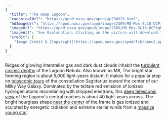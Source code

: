 ```yaml
---
{
  "title": "The Deep Lagoon",
  "canonicalUrl": "https://apod.nasa.gov/apod/ap230928.html",
  "hdImageUrl": "https://apod.nasa.gov/apod/image/2309/M8-Mos-SL10-DCPrgb-st-154-cC-cr.jpg",
  "imageUrl": "https://apod.nasa.gov/apod/image/2309/M8-Mos-SL10-DCPrgb-st-154-cC-cr1024.jpg",
  "imageAlt": "See Explanation. Clicking on the picture will download the highest resolution version available.",
  "credit": [
    "Image Credit & [Copyright](https://apod.nasa.gov/apod/lib/about_apod.html#srapply): [Josep Drudis](https://www.astrodrudis.com/), [Christian Sasse](https://www.instagram.com/sassephoto/)"
  ]
}
---
```


Ridges of glowing interstellar gas and dark dust clouds inhabit the [turbulent, cosmic depths](https://hubblesite.org/contents/media/videos/2018/21/1030-Video.html) of the Lagoon Nebula. Also known as M8, The bright star forming region is about 5,000 light-years distant. It makes for a popular stop on [telescopic tours](https://apod.nasa.gov/apod/ap210426.html) of the constellation Sagittarius toward the center of our Milky Way Galaxy. Dominated by the telltale red emission of ionized hydrogen atoms recombining with stripped electrons, this [deep telescopic view](https://astrodrudis.com/messier-8-another-view/) of the Lagoon's central reaches is about 40 light-years across. The bright hourglass shape [near the center](https://esahubble.org/images/heic1808a/) of the frame is gas ionized and sculpted by energetic radiation and extreme stellar winds from a [massive young star](https://apod.nasa.gov/apod/ap140820.html).
